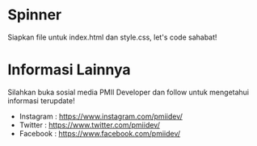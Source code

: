 # Spinner 
Siapkan file untuk index.html dan style.css, let's code sahabat!  

# Informasi Lainnya
Silahkan buka sosial media PMII Developer dan follow untuk mengetahui informasi terupdate!
- Instagram : https://www.instagram.com/pmiidev/ 
- Twitter   : https://www.twitter.com/pmiidev/ 
- Facebook  : https://www.facebook.com/pmiidev/